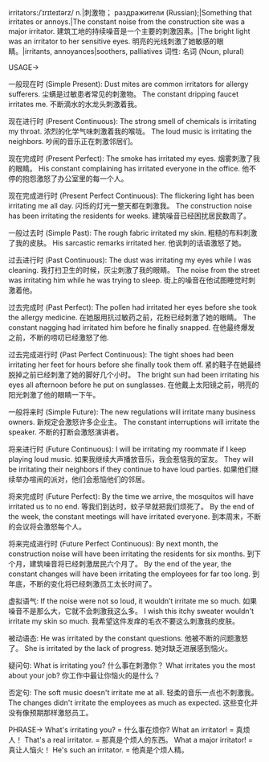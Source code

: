 irritators:/ˈɪrɪteɪtərz/
n.|刺激物； раздражители (Russian);|Something that irritates or annoys.|The constant noise from the construction site was a major irritator.  建筑工地的持续噪音是一个主要的刺激因素。|The bright light was an irritator to her sensitive eyes.  明亮的光线刺激了她敏感的眼睛。|irritants, annoyances|soothers, palliatives
词性: 名词 (Noun, plural)


USAGE->

一般现在时 (Simple Present):
Dust mites are common irritators for allergy sufferers.  尘螨是过敏患者常见的刺激物。
The constant dripping faucet irritates me. 不断滴水的水龙头刺激着我。


现在进行时 (Present Continuous):
The strong smell of chemicals is irritating my throat.  浓烈的化学气味刺激着我的喉咙。
The loud music is irritating the neighbors.  吵闹的音乐正在刺激邻居们。


现在完成时 (Present Perfect):
The smoke has irritated my eyes. 烟雾刺激了我的眼睛。
His constant complaining has irritated everyone in the office. 他不停的抱怨激怒了办公室里的每一个人。


现在完成进行时 (Present Perfect Continuous):
The flickering light has been irritating me all day. 闪烁的灯光一整天都在刺激我。
The construction noise has been irritating the residents for weeks.  建筑噪音已经困扰居民数周了。


一般过去时 (Simple Past):
The rough fabric irritated my skin.  粗糙的布料刺激了我的皮肤。
His sarcastic remarks irritated her. 他讽刺的话语激怒了她。


过去进行时 (Past Continuous):
The dust was irritating my eyes while I was cleaning. 我打扫卫生的时候，灰尘刺激了我的眼睛。
The noise from the street was irritating him while he was trying to sleep. 街上的噪音在他试图睡觉时刺激着他。


过去完成时 (Past Perfect):
The pollen had irritated her eyes before she took the allergy medicine. 在她服用抗过敏药之前，花粉已经刺激了她的眼睛。
The constant nagging had irritated him before he finally snapped. 在他最终爆发之前，不断的唠叨已经激怒了他.


过去完成进行时 (Past Perfect Continuous):
The tight shoes had been irritating her feet for hours before she finally took them off.  紧的鞋子在她最终脱掉之前已经刺激了她的脚好几个小时。
The bright sun had been irritating his eyes all afternoon before he put on sunglasses.  在他戴上太阳镜之前，明亮的阳光刺激了他的眼睛一下午。


一般将来时 (Simple Future):
The new regulations will irritate many business owners. 新规定会激怒许多企业主。
The constant interruptions will irritate the speaker.  不断的打断会激怒演讲者。


将来进行时 (Future Continuous):
I will be irritating my roommate if I keep playing loud music. 如果我继续大声播放音乐，我会惹恼我的室友。
They will be irritating their neighbors if they continue to have loud parties. 如果他们继续举办喧闹的派对，他们会惹恼他们的邻居。


将来完成时 (Future Perfect):
By the time we arrive, the mosquitos will have irritated us to no end. 等我们到达时，蚊子早就把我们烦死了。
By the end of the week, the constant meetings will have irritated everyone.  到本周末，不断的会议将会激怒每个人。


将来完成进行时 (Future Perfect Continuous):
By next month, the construction noise will have been irritating the residents for six months. 到下个月，建筑噪音将已经刺激居民六个月了。
By the end of the year, the constant changes will have been irritating the employees for far too long. 到年底，不断的变化将已经刺激员工太长时间了。


虚拟语气:
If the noise were not so loud, it wouldn’t irritate me so much. 如果噪音不是那么大，它就不会刺激我这么多。
I wish this itchy sweater wouldn't irritate my skin so much. 我希望这件发痒的毛衣不要这么刺激我的皮肤。

被动语态:
He was irritated by the constant questions. 他被不断的问题激怒了。
She is irritated by the lack of progress. 她对缺乏进展感到恼火。

疑问句:
What is irritating you? 什么事在刺激你？
What irritates you the most about your job? 你工作中最让你恼火的是什么？

否定句:
The soft music doesn't irritate me at all. 轻柔的音乐一点也不刺激我。
The changes didn't irritate the employees as much as expected.  这些变化并没有像预期那样激怒员工。


PHRASE->
What's irritating you? = 什么事在烦你?
What an irritator! = 真烦人！
That's a real irritator. = 那真是个烦人的东西。
What a major irritator! = 真让人恼火！
He's such an irritator. = 他真是个烦人精。
